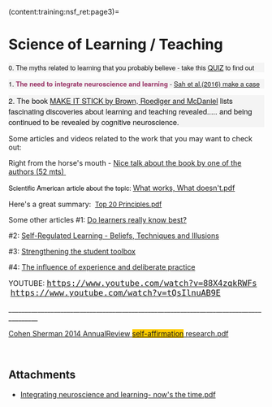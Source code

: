 (content:training:nsf_ret:page3)=

# Science of Learning / Teaching

<p style="margin: 0px 0px 1em; padding: 0px; border: 0px; font-style: normal; font-family: 'Helvetica Neue', Helvetica, Arial, sans-serif; font-size: small; color: #111111; font-variant: normal; line-height: normal; text-align: left; text-indent: 0px; white-space: normal; background-color: #f4f4f4;">0. The myths related to learning that you probably believe - take this <a href="http://www.npr.org/sections/ed/2017/03/22/520843457/you-probably-believe-some-learning-myths-take-our-quiz-to-find-out">QUIZ</a> to find out</p>
<p style="margin: 0px 0px 1em; padding: 0px; border: 0px; font-style: normal; font-family: 'Helvetica Neue', Helvetica, Arial, sans-serif; font-size: small; color: #111111; font-variant: normal; line-height: normal; text-align: left; text-indent: 0px; white-space: normal; background-color: #f4f4f4;">1. <span style="color: #993366;"><strong>The need to integrate <span><span>neuroscience</span></span> and learning</strong></span> - <a href="https://umsystem.instructure.com/courses/176793/files/13074597/preview" target="_blank" rel="noopener" data-api-endpoint="https://umsystem.instructure.com/api/v1/courses/176793/files/13074597" data-api-returntype="File">Sah et al.(2016) make a case</a>&nbsp;&nbsp;</p>
<p style="margin: 0px 0px 1em; padding: 0px; border: 0px; font-style: normal; font-family: 'Helvetica Neue', Helvetica, Arial, sans-serif; font-size: small; color: #111111; font-variant: normal; line-height: normal; text-align: left; text-indent: 0px; white-space: normal; background-color: #f4f4f4;"><span style="margin: 0px; padding: 0px; border: 0px; font-style: inherit; font-family: inherit; font-size: 11pt;">2. The book <a title="MAKE IT STICK by Brown, Roediger and McDaniel" href="http://www.amazon.com/Make-It-Stick-Successful-Learning/dp/0674729013" target="_blank" rel="noopener">MAKE IT STICK by Brown, <span><span><span><span><span><span><span><span><span><span><span><span><span><span><span><span><span><span><span><span>Roediger</span></span></span></span></span></span></span></span></span></span></span></span></span></span></span></span></span></span></span></span> and McDaniel</a>&nbsp;lists fascinating discoveries about learning and teaching revealed.....&nbsp;<span>and being continued to be revealed by cognitive <span><span><span><span><span><span><span><span><span>neuroscience</span></span></span></span></span></span></span></span></span>.&nbsp;</span></span></p>
<p>Some articles and videos related to the work that you may want to check out:</p>
<p>Right from the horse's mouth - <a href="https://vimeo.com/145568475" target="_blank" rel="noopener">Nice talk about the book by one of the authors&nbsp;(52 <span><span><span><span><span><span><span><span><span><span><span><span><span><span>mts</span></span></span></span></span></span></span></span></span></span></span></span></span></span>)&nbsp;</a></p>
<p><span style="color: #000000; font-family: 'Helvetica Neue', Helvetica, Arial, sans-serif; font-size: 13px; font-style: normal; font-variant: normal; line-height: normal; text-align: start; text-indent: 0px; white-space: normal; display: inline !important; float: none;">Scientific American article about the topic:&nbsp;</span><a href="https://umsystem.instructure.com/courses/176793/files/13074632/preview" target="_blank" rel="noopener" data-api-endpoint="https://umsystem.instructure.com/api/v1/courses/176793/files/13074632" data-api-returntype="File">What works, What doesn't.<span><span><span><span><span><span><span><span><span><span><span><span><span><span><span><span>pdf</span></span></span></span></span></span></span></span></span></span></span></span></span></span></span></span></a>&nbsp;</p>
<p>Here's a great summary: &nbsp;<a style="font-size: 13px;" href="https://umsystem.instructure.com/courses/176793/files/13074641/preview" target="_blank" rel="noopener" data-api-endpoint="https://umsystem.instructure.com/api/v1/courses/176793/files/13074641" data-api-returntype="File">Top 20 Principles.<span><span><span><span><span><span><span><span><span><span><span><span><span><span><span><span>pdf</span></span></span></span></span></span></span></span></span></span></span></span></span></span></span></span></a><span style="font-size: 13px;">&nbsp;</span></p>
<p>Some other articles #1: <a href="https://umsystem.instructure.com/courses/176793/files/13074642/preview" target="_blank" rel="noopener" data-api-endpoint="https://umsystem.instructure.com/api/v1/courses/176793/files/13074642" data-api-returntype="File">Do learners really know best?</a>&nbsp;</p>
<p>#2:&nbsp;<a href="https://umsystem.instructure.com/courses/176793/files/13074644/preview" target="_blank" rel="noopener" data-api-endpoint="https://umsystem.instructure.com/api/v1/courses/176793/files/13074644" data-api-returntype="File">Self-Regulated Learning - Beliefs, Techniques and Illusions</a>&nbsp;</p>
<p>#3:&nbsp;<a href="https://umsystem.instructure.com/courses/176793/files/13074639/preview" target="_blank" rel="noopener" data-api-endpoint="https://umsystem.instructure.com/api/v1/courses/176793/files/13074639" data-api-returntype="File">Strengthening the student toolbox</a>&nbsp;</p>
<p>#4:&nbsp;<a href="https://umsystem.instructure.com/courses/176793/files/13074586/preview" target="_blank" rel="noopener" data-api-endpoint="https://umsystem.instructure.com/api/v1/courses/176793/files/13074586" data-api-returntype="File">The influence of experience and deliberate practice</a>&nbsp;</p>
<p>YOUTUBE:&nbsp;<span style="font-family: arial, helvetica, sans-serif; font-size: small;"><a style="font-family: monospace; font-size: 16px; font-style: normal; font-variant: normal; line-height: normal; text-align: start; text-indent: 0px; white-space: normal;" href="https://mail.umsystem.edu/owa/redir.aspx?SURL=sKRpUDjOVAtrsjpgppKtAgHFTg3pbXKS0yvGn7YmxDZ06C3IkifTCGgAdAB0AHAAcwA6AC8ALwB3AHcAdwAuAHkAbwB1AHQAdQBiAGUALgBjAG8AbQAvAHcAYQB0AGMAaAA_AHYAPQA4ADgAWAA0AHoAcQBrAFIAVwBGAHMA&amp;URL=https%3a%2f%2fwww.youtube.com%2fwatch%3fv%3d88X4zqkRWFs" target="_blank" rel="noopener"><span style="font-style: normal; font-variant: normal; line-height: normal; text-align: start; text-indent: 0px; white-space: normal;"><span><span><span><span><span><span><span><span><span><span><span><span>https</span></span></span></span></span></span></span></span></span></span></span></span></span><span style="font-style: normal; font-variant: normal; line-height: normal; text-align: start; text-indent: 0px; white-space: normal;">://</span><span style="font-style: normal; font-variant: normal; line-height: normal; text-align: start; text-indent: 0px; white-space: normal;"><span><span><span><span><span><span><span><span><span><span><span><span>www</span></span></span></span></span></span></span></span></span></span></span></span></span><span style="font-style: normal; font-variant: normal; line-height: normal; text-align: start; text-indent: 0px; white-space: normal;">.</span><span style="font-style: normal; font-variant: normal; line-height: normal; text-align: start; text-indent: 0px; white-space: normal;"><span><span><span><span><span><span><span><span><span><span><span><span>youtube</span></span></span></span></span></span></span></span></span></span></span></span></span><span style="font-style: normal; font-variant: normal; line-height: normal; text-align: start; text-indent: 0px; white-space: normal;">.com/watch?v=88X4</span></a><span style="font-style: normal; font-variant: normal; line-height: normal; text-align: start; text-indent: 0px; white-space: normal;"><a style="font-family: monospace; font-size: 16px; font-style: normal; font-variant: normal; line-height: normal; text-align: start; text-indent: 0px; white-space: normal;" href="https://mail.umsystem.edu/owa/redir.aspx?SURL=sKRpUDjOVAtrsjpgppKtAgHFTg3pbXKS0yvGn7YmxDZ06C3IkifTCGgAdAB0AHAAcwA6AC8ALwB3AHcAdwAuAHkAbwB1AHQAdQBiAGUALgBjAG8AbQAvAHcAYQB0AGMAaAA_AHYAPQA4ADgAWAA0AHoAcQBrAFIAVwBGAHMA&amp;URL=https%3a%2f%2fwww.youtube.com%2fwatch%3fv%3d88X4zqkRWFs" target="_blank" rel="noopener"><span><span><span><span><span><span><span><span><span><span><span><span>zqkRWFs</span></span></span></span></span></span></span></span></span></span></span></span></a>&nbsp; &nbsp;</span><a style="font-family: monospace; font-size: 16px; font-style: normal; font-variant: normal; line-height: normal; text-align: start; text-indent: 0px; white-space: normal;" href="https://mail.umsystem.edu/owa/redir.aspx?SURL=d6bj3UKCExQsthNyhK61NespirCJWweQ9BNwqJ8eEO906C3IkifTCGgAdAB0AHAAcwA6AC8ALwB3AHcAdwAuAHkAbwB1AHQAdQBiAGUALgBjAG8AbQAvAHcAYQB0AGMAaAA_AHYAPQB0AFEAcwBJAGwAbgB1AEEAQgA5AEUA&amp;URL=https%3a%2f%2fwww.youtube.com%2fwatch%3fv%3dtQsIlnuAB9E" target="_blank" rel="noopener"><span><span><span><span><span><span><span><span><span><span><span><span>https</span></span></span></span></span></span></span></span></span></span></span></span>://<span><span><span><span><span><span><span><span><span><span><span><span>www</span></span></span></span></span></span></span></span></span></span></span></span>.<span><span><span><span><span><span><span><span><span><span><span><span>youtube</span></span></span></span></span></span></span></span></span></span></span></span>.com/watch?v=<span><span><span><span><span><span><span><span><span><span><span><span>tQsIlnuAB</span></span></span></span></span></span></span></span></span></span></span></span>9E</a></span></p>
<p>_______________________________________________________________________________________</p>
<p><a href="https://umsystem.instructure.com/courses/176793/files/13074645/preview" target="_blank" rel="noopener" data-api-endpoint="https://umsystem.instructure.com/api/v1/courses/176793/files/13074645" data-api-returntype="File">Cohen Sherman 2014 <span><span><span><span><span><span><span><span><span><span><span><span>AnnualReview</span></span></span></span></span></span></span></span></span></span></span></span> <span style="background-color: #ffcc00;">self-affirmation</span> research.<span><span><span><span><span><span><span><span><span><span><span><span>pdf</span></span></span></span></span></span></span></span></span></span></span></span></a>&nbsp;</p>
<p>&nbsp;</p>
<h2>Attachments</h2>
<ul>
    <li><a href="https://umsystem.instructure.com/courses/176793/files/13074618/preview" data-api-endpoint="https://umsystem.instructure.com/api/v1/courses/176793/files/13074618" data-api-returntype="File">Integrating neuroscience and learning- now's the time.pdf</a></li>
</ul>